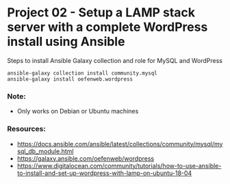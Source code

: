# Project 02 - Setup a LAMP stack server with a complete WordPress install using Ansible

Steps to install Ansible Galaxy collection and role for MySQL and WordPress
```
ansible-galaxy collection install community.mysql 
ansible-galaxy install oefenweb.wordpress
```

### Note:
* Only works on Debian or Ubuntu machines

### Resources:
- https://docs.ansible.com/ansible/latest/collections/community/mysql/mysql_db_module.html
- https://galaxy.ansible.com/oefenweb/wordpress
- https://www.digitalocean.com/community/tutorials/how-to-use-ansible-to-install-and-set-up-wordpress-with-lamp-on-ubuntu-18-04
